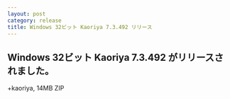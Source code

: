 ```yaml
---
layout: post
category: release
title: Windows 32ビット Kaoriya 7.3.492 リリース
---
```


Windows 32ビット Kaoriya 7.3.492 がリリースされました。
-------------------------------------------------------

+kaoriya, 14MB ZIP
